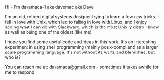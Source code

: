 Hi - I'm davamaca-1 aka davemac aka Dave

  I'm an old, retired digital systems designer trying to learn a few new tricks.
  I fell in love with Unix, which led to falling in love with Linux, and I enjoy
  seeing what I can do with Slackware, which is the most Unix-y distro I know
  as well as being one of the oldest (like me)

  I hope you find some useful code and ideas in this work. It's an interesting
  experiment in using shell programming (mainly posix-compliant) as a larger scale programming
  language. It's not without its warts and blemishes, but who is?

  You can reach me at: davamaca@gmail.com - sometimes it takes awhile for me to respond
